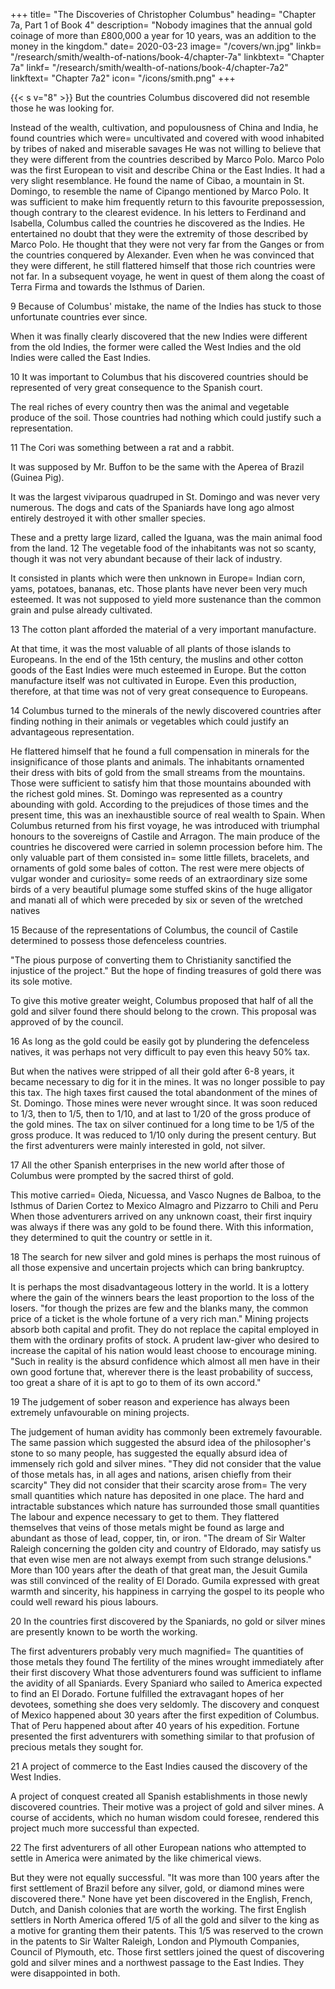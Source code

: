+++
title=  "The Discoveries of Christopher Columbus"
heading=  "Chapter 7a, Part 1 of Book 4"
description=  "Nobody imagines that the annual gold coinage of more than £800,000 a year for 10 years, was an addition to the money in the kingdom."
date=  2020-03-23
image=  "/covers/wn.jpg"
linkb=  "/research/smith/wealth-of-nations/book-4/chapter-7a"
linkbtext=  "Chapter 7a"
linkf=  "/research/smith/wealth-of-nations/book-4/chapter-7a2"
linkftext=  "Chapter 7a2"
icon=  "/icons/smith.png"
+++ 


{{< s v="8" >}} But the countries Columbus discovered did not resemble those he was looking for.

Instead of the wealth, cultivation, and populousness of China and India, he found countries which were= 
    uncultivated and covered with wood
    inhabited by tribes of naked and miserable savages
He was not willing to believe that they were different from the countries described by Marco Polo.
    Marco Polo was the first European to visit and describe China or the East Indies.
It had a very slight resemblance.
    He found the name of Cibao, a mountain in St. Domingo, to resemble the name of Cipango mentioned by Marco Polo.
        It was sufficient to make him frequently return to this favourite prepossession, though contrary to the clearest evidence.
In his letters to Ferdinand and Isabella, Columbus called the countries he discovered as the Indies.
    He entertained no doubt that they were the extremity of those described by Marco Polo.
    He thought that they were not very far from the Ganges or from the countries conquered by Alexander.
    Even when he was convinced that they were different, he still flattered himself that those rich countries were not far.
In a subsequent voyage, he went in quest of them along the coast of Terra Firma and towards the Isthmus of Darien.

9 Because of Columbus' mistake, the name of the Indies has stuck to those unfortunate countries ever since.

When it was finally clearly discovered that the new Indies were different from the old Indies, the former were called the West Indies and the old Indies were called the East Indies.

10 It was important to Columbus that his discovered countries should be represented of very great consequence to the Spanish court.

The real riches of every country then was the animal and vegetable produce of the soil.
Those countries had nothing which could justify such a representation.

11 The Cori was something between a rat and a rabbit.

It was supposed by Mr. Buffon to be the same with the Aperea of Brazil (Guinea Pig).

It was the largest viviparous quadruped in St. Domingo and was never very numerous.
The dogs and cats of the Spaniards have long ago almost entirely destroyed it with other smaller species.

These and a pretty large lizard, called the Iguana, was the main animal food from the land.
12 The vegetable food of the inhabitants was not so scanty, though it was not very abundant because of their lack of industry.

It consisted in plants which were then unknown in Europe=  Indian corn, yams, potatoes, bananas, etc.
Those plants have never been very much esteemed.
It was not supposed to yield more sustenance than the common grain and pulse already cultivated.

13 The cotton plant afforded the material of a very important manufacture.

At that time, it was the most valuable of all plants of those islands to Europeans.
In the end of the 15th century, the muslins and other cotton goods of the East Indies were much esteemed in Europe.
But the cotton manufacture itself was not cultivated in Europe.
Even this production, therefore, at that time was not of very great consequence to Europeans.

14 Columbus turned to the minerals of the newly discovered countries after finding nothing in their animals or vegetables which could justify an advantageous representation.

He flattered himself that he found a full compensation in minerals for the insignificance of those plants and animals.
The inhabitants ornamented their dress with bits of gold from the small streams from the mountains.
    Those were sufficient to satisfy him that those mountains abounded with the richest gold mines.
    St. Domingo was represented as a country abounding with gold.
    According to the prejudices of those times and the present time, this was an inexhaustible source of real wealth to Spain.
When Columbus returned from his first voyage, he was introduced with triumphal honours to the sovereigns of Castile and Arragon.
    The main produce of the countries he discovered were carried in solemn procession before him.
    The only valuable part of them consisted in= 
        some little fillets, bracelets, and ornaments of gold
        some bales of cotton.
    The rest were mere objects of vulgar wonder and curiosity= 
        some reeds of an extraordinary size
        some birds of a very beautiful plumage
        some stuffed skins of the huge alligator and manati
        all of which were preceded by six or seven of the wretched natives

15 Because of the representations of Columbus, the council of Castile determined to possess those defenceless countries.

"The pious purpose of converting them to Christianity sanctified the injustice of the project."
But the hope of finding treasures of gold there was its sole motive.

To give this motive greater weight, Columbus proposed that half of all the gold and silver found there should belong to the crown.
This proposal was approved of by the council.

16 As long as the gold could be easily got by plundering the defenceless natives, it was perhaps not very difficult to pay even this heavy 50% tax.

But when the natives were stripped of all their gold after 6-8 years, it became necessary to dig for it in the mines.
    It was no longer possible to pay this tax.
The high taxes first caused the total abandonment of the mines of St. Domingo.
    Those mines were never wrought since.
It was soon reduced to 1/3, then to 1/5, then to 1/10, and at last to 1/20 of the gross produce of the gold mines.
The tax on silver continued for a long time to be 1/5 of the gross produce.
    It was reduced to 1/10 only during the present century.
    But the first adventurers were mainly interested in gold, not silver.

17 All the other Spanish enterprises in the new world after those of Columbus were prompted by the sacred thirst of gold.

This motive carried= 
    Oieda, Nicuessa, and Vasco Nugnes de Balboa, to the Isthmus of Darien
    Cortez to Mexico
    Almagro and Pizzarro to Chili and Peru
When those adventurers arrived on any unknown coast, their first inquiry was always if there was any gold to be found there.
    With this information, they determined to quit the country or settle in it.

18 The search for new silver and gold mines is perhaps the most ruinous of all those expensive and uncertain projects which can bring bankruptcy.

It is perhaps the most disadvantageous lottery in the world.
    It is a lottery where the gain of the winners bears the least proportion to the loss of the losers.
    "for though the prizes are few and the blanks many, the common price of a ticket is the whole fortune of a very rich man."
Mining projects absorb both capital and profit.
    They do not replace the capital employed in them with the ordinary profits of stock.
    A prudent law-giver who desired to increase the capital of his nation would least choose to encourage mining.
"Such in reality is the absurd confidence which almost all men have in their own good fortune that, wherever there is the least probability of success, too great a share of it is apt to go to them of its own accord."

19 The judgement of sober reason and experience has always been extremely unfavourable on mining projects.

The judgement of human avidity has commonly been extremely favourable.
The same passion which suggested the absurd idea of the philosopher's stone to so many people, has suggested the equally absurd idea of immensely rich gold and silver mines.
    "They did not consider that the value of those metals has, in all ages and nations, arisen chiefly from their scarcity"
    They did not consider that their scarcity arose from= 
        The very small quantities which nature has deposited in one place.
        The hard and intractable substances which nature has surrounded those small quantities
        The labour and expence necessary to get to them.
They flattered themselves that veins of those metals might be found as large and abundant as those of lead, copper, tin, or iron.
    "The dream of Sir Walter Raleigh concerning the golden city and country of Eldorado, may satisfy us that even wise men are not always exempt from such strange delusions."
    More than 100 years after the death of that great man, the Jesuit Gumila was still convinced of the reality of El Dorado.
    Gumila expressed with great warmth and sincerity, his happiness in carrying the gospel to its people who could well reward his pious labours.

20 In the countries first discovered by the Spaniards, no gold or silver mines are presently known to be worth the working.

The first adventurers probably very much magnified= 
    The quantities of those metals they found
    The fertility of the mines wrought immediately after their first discovery
What those adventurers found was sufficient to inflame the avidity of all Spaniards.
    Every Spaniard who sailed to America expected to find an El Dorado.
    Fortune fulfilled the extravagant hopes of her devotees, something she does very seldomly.
The discovery and conquest of Mexico happened about 30 years after the first expedition of Columbus.
    That of Peru happened about after 40 years of his expedition.
    Fortune presented the first adventurers with something similar to that profusion of precious metals they sought for.

21 A project of commerce to the East Indies caused the discovery of the West Indies.

A project of conquest created all Spanish establishments in those newly discovered countries.
Their motive was a project of gold and silver mines.
A course of accidents, which no human wisdom could foresee, rendered this project much more successful than expected.

22 The first adventurers of all other European nations who attempted to settle in America were animated by the like chimerical views.

But they were not equally successful.
"It was more than 100 years after the first settlement of Brazil before any silver, gold, or diamond mines were discovered there."
None have yet been discovered in the English, French, Dutch, and Danish colonies that are worth the working.
The first English settlers in North America offered 1/5 of all the gold and silver to the king as a motive for granting them their patents.
    This 1/5 was reserved to the crown in the patents to Sir Walter Raleigh, London and Plymouth Companies, Council of Plymouth, etc.
Those first settlers joined the quest of discovering gold and silver mines and a northwest passage to the East Indies.
    They were disappointed in both.
